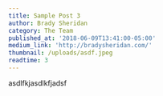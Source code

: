 ```yaml
---
title: Sample Post 3
author: Brady Sheridan
category: The Team
published_at: '2018-06-09T13:41:00-05:00'
medium_link: 'http://bradysheridan.com/'
thumbnail: /uploads/asdf.jpeg
readtime: 3
---
```


asdlfkjasdlkfjadsf
